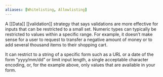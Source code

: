 ```yaml
---
aliases: [Whitelisting, Allowlisting]
---
```


A  [[Data]] [[validation]] strategy that says validations are more effective for inputs that can be restricted to a small set. Numeric types can typically be restricted to values within a specific range. For example, it doesn’t make sense for a user to request to transfer a negative amount of money or to add several thousand items to their shopping cart.

It can restrict to a string of a specific form such as a URL or a date of the form “yyyy/mm/dd” or limit input length, a single acceptable character encoding, or, for the example above, only values that are available in your form.